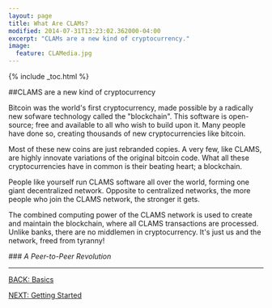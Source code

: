 ```yaml
---
layout: page
title: What Are CLAMs?
modified: 2014-07-31T13:23:02.362000-04:00
excerpt: "CLAMs are a new kind of cryptocurrency."
image:
  feature: CLAMedia.jpg
---
```


{% include _toc.html %}

##CLAMS are a new kind of cryptocurrency

Bitcoin was the world's first cryptocurrency, made possible by a radically new sofware technology called the "blockchain". This software is open-source; free and available to all who wish to build upon it. Many people have done so, creating thousands of new cryptocurrencies like bitcoin.

Most of these new coins are just rebranded copies. A very few, like CLAMS, are highly innovate variations of the original bitcoin code. What all these cryptocurrencies have in common is their beating heart; a blockchain.

People like yourself run CLAMS software all over the world, forming one giant decentralized network. Opposite to centralized networks, the more people who join the CLAMS network, the stronger it gets.

The combined computing power of the CLAMS network is used to create and maintain the blockchain, where all CLAMS transactions are processed. Unlike banks, there are no middlemen in cryptocurrency. It's just us and the network, freed from tyranny!


###*<i class="fa fa-check-square fa-2x"></i> A Peer-to-Peer Revolution*

---

<div><a markdown="0" href="{{ site.url }}/basics" class="btn">BACK: Basics</a>

<a markdown="0" href="{{ site.url }}/basics/getting-started" class="btn">NEXT: Getting Started</a></div>